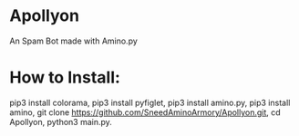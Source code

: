 # Apollyon
An Spam Bot made with Amino.py

# How to Install:

pip3 install colorama,
pip3 install pyfiglet,
pip3 install amino.py,
pip3 install amino,
git clone https://github.com/SneedAminoArmory/Apollyon.git,
cd Apollyon,
python3 main.py.
